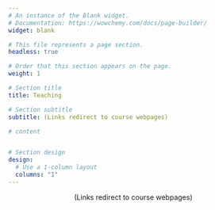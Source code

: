 ```yaml
---
# An instance of the Blank widget.
# Documentation: https://wowchemy.com/docs/page-builder/
widget: blank

# This file represents a page section.
headless: true

# Order that this section appears on the page.
weight: 1

# Section title
title: Teaching

# Section subtitle
subtitle: (Links redirect to course webpages)

# content


# Section design
design:
  # Use a 1-column layout
  columns: "1" 
---
```


<center>(Links redirect to course webpages)</center>
